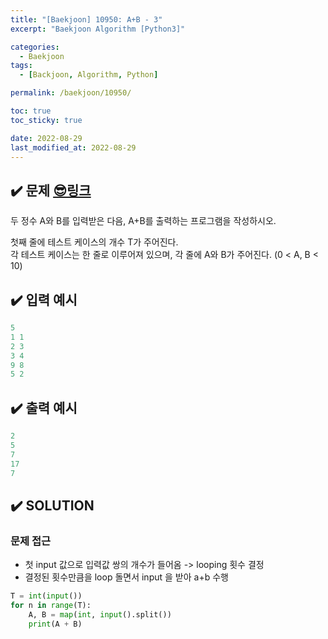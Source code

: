 ```yaml
---
title: "[Baekjoon] 10950: A+B - 3"
excerpt: "Baekjoon Algorithm [Python3]"

categories:
  - Baekjoon
tags:
  - [Backjoon, Algorithm, Python]

permalink: /baekjoon/10950/

toc: true
toc_sticky: true

date: 2022-08-29
last_modified_at: 2022-08-29
---
```


## ✔️ 문제     [😎링크](https://www.acmicpc.net/problem/10950)
두 정수 A와 B를 입력받은 다음, A+B를 출력하는 프로그램을 작성하시오.

첫째 줄에 테스트 케이스의 개수 T가 주어진다.  
각 테스트 케이스는 한 줄로 이루어져 있으며, 각 줄에 A와 B가 주어진다. (0 < A, B < 10)

## ✔️ 입력 예시
```python
5
1 1
2 3
3 4
9 8
5 2
```

## ✔️ 출력 예시
```python
2
5
7
17
7
```

## ✔️ SOLUTION
### 문제 접근

- 첫 input 값으로 입력값 쌍의 개수가 들어옴 -> looping 횟수 결정
- 결정된 횟수만큼을 loop 돌면서 input 을 받아 a+b 수행

```python
T = int(input())
for n in range(T):
    A, B = map(int, input().split())
    print(A + B)
```


